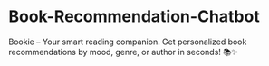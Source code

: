 # Book-Recommendation-Chatbot
Bookie – Your smart reading companion. Get personalized book recommendations by mood, genre, or author in seconds! 📚✨

